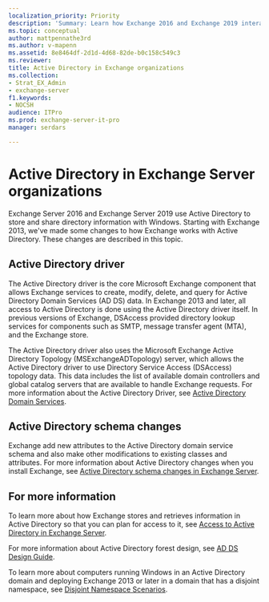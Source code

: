 ```yaml
---
localization_priority: Priority
description: 'Summary: Learn how Exchange 2016 and Exchange 2019 interact with Active Directory.'
ms.topic: conceptual
author: mattpennathe3rd
ms.author: v-mapenn
ms.assetid: 8e8464df-2d1d-4d68-82de-b0c158c549c3
ms.reviewer: 
title: Active Directory in Exchange organizations
ms.collection:
- Strat_EX_Admin
- exchange-server
f1.keywords:
- NOCSH
audience: ITPro
ms.prod: exchange-server-it-pro
manager: serdars

---
```


# Active Directory in Exchange Server organizations

Exchange Server 2016 and Exchange Server 2019 use Active Directory to store and share directory information with Windows. Starting with Exchange 2013, we've made some changes to how Exchange works with Active Directory. These changes are described in this topic.

## Active Directory driver

The Active Directory driver is the core Microsoft Exchange component that allows Exchange services to create, modify, delete, and query for Active Directory Domain Services (AD DS) data. In Exchange 2013 and later, all access to Active Directory is done using the Active Directory driver itself. In previous versions of Exchange, DSAccess provided directory lookup services for components such as SMTP, message transfer agent (MTA), and the Exchange store.

The Active Directory driver also uses the Microsoft Exchange Active Directory Topology (MSExchangeADTopology) server, which allows the Active Directory driver to use Directory Service Access (DSAccess) topology data. This data includes the list of available domain controllers and global catalog servers that are available to handle Exchange requests. For more information about the Active Directory Driver, see [Active Directory Domain Services](https://go.microsoft.com/fwlink/p/?linkid=110942).

## Active Directory schema changes

Exchange add new attributes to the Active Directory domain service schema and also make other modifications to existing classes and attributes. For more information about Active Directory changes when you install Exchange, see [Active Directory schema changes in Exchange Server](ad-schema-changes.md).

## For more information

To learn more about how Exchange stores and retrieves information in Active Directory so that you can plan for access to it, see [Access to Active Directory in Exchange Server](ad-access.md).

For more information about Active Directory forest design, see [AD DS Design Guide](https://go.microsoft.com/fwlink/p/?LinkId=264957).

To learn more about computers running Windows in an Active Directory domain and deploying Exchange 2013 or later in a domain that has a disjoint namespace, see [Disjoint Namespace Scenarios](https://docs.microsoft.com/exchange/disjoint-namespace-scenarios-exchange-2013-help).
